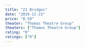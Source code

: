 ```yaml
---
title: "21 Bridges"
date: "2019-11-23"
price: "8.50"
theater: "Thomas Theatre Group"
theaters: ["Thomas Theatre Group"]
rating: "R"
ratings: ["R"]
---
```


